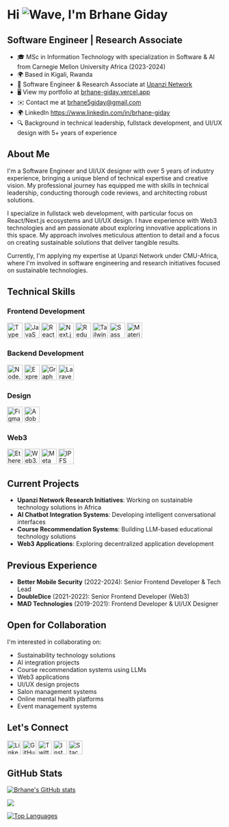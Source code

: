 # Hi ![Wave](https://user-images.githubusercontent.com/18350557/176309783-0785949b-9127-417c-8b55-ab5a4333674e.gif), I'm Brhane Giday

## Software Engineer | Research Associate 

* 🎓 MSc in Information Technology with specialization in Software & AI from Carnegie Mellon University Africa (2023-2024)
* 🌍 Based in Kigali, Rwanda
* 💼 Software Engineer & Research Associate at [Upanzi Network](https://www.africa.engineering.cmu.edu/research/upanzi/index.html)
* 🖥️ View my portfolio at [brhane-giday.vercel.app](http://brhane-giday.vercel.app/)
* ✉️ Contact me at [brhane5giday@gmail.com](mailto:brhane5giday@gmail.com)
* 🌍 LinkedIn https://www.linkedin.com/in/brhane-giday
* 🔍 Background in technical leadership, fullstack development, and UI/UX design with 5+ years of experience

## About Me

I'm a Software Engineer and UI/UX designer with over 5 years of industry experience, bringing a unique blend of technical expertise and creative vision. My professional journey has equipped me with skills in technical leadership, conducting thorough code reviews, and architecting robust solutions. 

I specialize in fullstack web development, with particular focus on React/Next.js ecosystems and UI/UX design. I have experience with Web3 technologies and am passionate about exploring innovative applications in this space. My approach involves meticulous attention to detail and a focus on creating sustainable solutions that deliver tangible results.

Currently, I'm applying my expertise at Upanzi Network under CMU-Africa, where I'm involved in software engineering and research initiatives focused on sustainable technologies.

## Technical Skills

### Frontend Development
<p align="left">
<a href="https://www.typescriptlang.org/"><img src="https://raw.githubusercontent.com/danielcranney/readme-generator/main/public/icons/skills/typescript-colored.svg" width="36" height="36" alt="TypeScript" /></a>
<a href="https://developer.mozilla.org/en-US/docs/Web/JavaScript"><img src="https://raw.githubusercontent.com/danielcranney/readme-generator/main/public/icons/skills/javascript-colored.svg" width="36" height="36" alt="JavaScript" /></a>
<a href="https://reactjs.org/"><img src="https://raw.githubusercontent.com/danielcranney/readme-generator/main/public/icons/skills/react-colored.svg" width="36" height="36" alt="React" /></a>
<a href="https://nextjs.org/"><img src="https://raw.githubusercontent.com/danielcranney/readme-generator/main/public/icons/skills/nextjs-colored.svg" width="36" height="36" alt="Next.js" /></a>
<a href="https://redux.js.org/"><img src="https://raw.githubusercontent.com/danielcranney/readme-generator/main/public/icons/skills/redux-colored.svg" width="36" height="36" alt="Redux" /></a>
<a href="https://tailwindcss.com/"><img src="https://raw.githubusercontent.com/danielcranney/readme-generator/main/public/icons/skills/tailwindcss-colored.svg" width="36" height="36" alt="TailwindCSS" /></a>
<a href="https://sass-lang.com/"><img src="https://raw.githubusercontent.com/danielcranney/readme-generator/main/public/icons/skills/sass-colored.svg" width="36" height="36" alt="Sass" /></a>
<a href="https://mui.com/"><img src="https://raw.githubusercontent.com/danielcranney/readme-generator/main/public/icons/skills/materialui-colored.svg" width="36" height="36" alt="Material UI" /></a>
</p>

### Backend Development
<p align="left">
<a href="https://nodejs.org/"><img src="https://raw.githubusercontent.com/danielcranney/readme-generator/main/public/icons/skills/nodejs-colored.svg" width="36" height="36" alt="Node.js" /></a>
<a href="https://expressjs.com/"><img src="https://raw.githubusercontent.com/danielcranney/readme-generator/main/public/icons/skills/express-colored.svg" width="36" height="36" alt="Express" /></a>
<a href="https://graphql.org/"><img src="https://raw.githubusercontent.com/danielcranney/readme-generator/main/public/icons/skills/graphql-colored.svg" width="36" height="36" alt="GraphQL" /></a>
<a href="https://laravel.com/"><img src="https://raw.githubusercontent.com/danielcranney/readme-generator/main/public/icons/skills/laravel-colored.svg" width="36" height="36" alt="Laravel" /></a>
</p>

### Design
<p align="left">
<a href="https://www.figma.com/"><img src="https://raw.githubusercontent.com/danielcranney/readme-generator/main/public/icons/skills/figma-colored.svg" width="36" height="36" alt="Figma" /></a>
<a href="https://www.adobe.com/products/xd.html"><img src="https://raw.githubusercontent.com/danielcranney/readme-generator/main/public/icons/skills/xd-colored.svg" width="36" height="36" alt="Adobe XD" /></a>
</p>

### Web3
<p align="left">
<a href="https://ethereum.org/"><img src="https://raw.githubusercontent.com/danielcranney/readme-generator/main/public/icons/skills/ethereum-colored.svg" width="36" height="36" alt="Ethereum" /></a>
<a href="https://web3js.readthedocs.io/"><img src="https://raw.githubusercontent.com/danielcranney/readme-generator/main/public/icons/skills/web3js-colored.svg" width="36" height="36" alt="Web3.js" /></a>
<a href="https://metamask.io/"><img src="https://raw.githubusercontent.com/danielcranney/readme-generator/main/public/icons/skills/metamask-colored.svg" width="36" height="36" alt="MetaMask" /></a>
<a href="https://ipfs.io/"><img src="https://raw.githubusercontent.com/danielcranney/readme-generator/main/public/icons/skills/ipfs-colored.svg" width="36" height="36" alt="IPFS" /></a>
</p>

## Current Projects
- **Upanzi Network Research Initiatives**: Working on sustainable technology solutions in Africa
- **AI Chatbot Integration Systems**: Developing intelligent conversational interfaces
- **Course Recommendation Systems**: Building LLM-based educational technology solutions
- **Web3 Applications**: Exploring decentralized application development

## Previous Experience
- **Better Mobile Security** (2022-2024): Senior Frontend Developer & Tech Lead
- **DoubleDice** (2021-2022): Senior Frontend Developer (Web3)
- **MAD Technologies** (2019-2021): Frontend Developer & UI/UX Designer

## Open for Collaboration
I'm interested in collaborating on:
- Sustainability technology solutions
- AI integration projects
- Course recommendation systems using LLMs
- Web3 applications
- UI/UX design projects
- Salon management systems
- Online mental health platforms
- Event management systems

## Let's Connect

<p align="left">
<a href="https://www.linkedin.com/in/brhane-giday/"><img src="https://raw.githubusercontent.com/danielcranney/readme-generator/main/public/icons/socials/linkedin.svg" width="32" height="32" alt="LinkedIn" /></a>
<a href="https://github.com/brhanegiday"><img src="https://raw.githubusercontent.com/danielcranney/readme-generator/main/public/icons/socials/github.svg" width="32" height="32" alt="GitHub" /></a>
<a href="https://www.twitter.com/brhane_giday"><img src="https://raw.githubusercontent.com/danielcranney/readme-generator/main/public/icons/socials/twitter.svg" width="32" height="32" alt="Twitter" /></a>
<a href="https://www.instagram.com/brhane_giday"><img src="https://raw.githubusercontent.com/danielcranney/readme-generator/main/public/icons/socials/instagram.svg" width="32" height="32" alt="Instagram" /></a>
<a href="https://www.stackoverflow.com/users/15421983/brhane-giday"><img src="https://raw.githubusercontent.com/danielcranney/readme-generator/main/public/icons/socials/stackoverflow.svg" width="32" height="32" alt="Stack Overflow" /></a>
</p>

## GitHub Stats

<a href="http://www.github.com/brhanegiday"><img src="https://github-readme-stats.vercel.app/api?username=brhanegiday&show_icons=true&hide=&count_private=true&title_color=0891b2&text_color=ffffff&icon_color=0891b2&bg_color=1c1917&hide_border=true&show_icons=true" alt="Brhane's GitHub stats" /></a>

<a href="http://www.github.com/brhanegiday"><img src="https://github-readme-streak-stats.herokuapp.com/?user=brhanegiday&stroke=ffffff&background=1c1917&ring=0891b2&fire=0891b2&currStreakNum=ffffff&currStreakLabel=0891b2&sideNums=ffffff&sideLabels=ffffff&dates=ffffff&hide_border=true" /></a>

<a href="https://github.com/brhanegiday"><img src="https://github-readme-stats.vercel.app/api/top-langs/?username=brhanegiday&langs_count=10&title_color=0891b2&text_color=ffffff&icon_color=0891b2&bg_color=1c1917&hide_border=true&locale=en&custom_title=Top%20Languages" alt="Top Languages" /></a>
